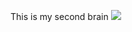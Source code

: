 This is my second brain ![](https://github.com/aa-ahmed-aa/obsidian-git-sync/blob/master/attachments/Screenshot%202023-05-19%20at%2021.32.51.png)
